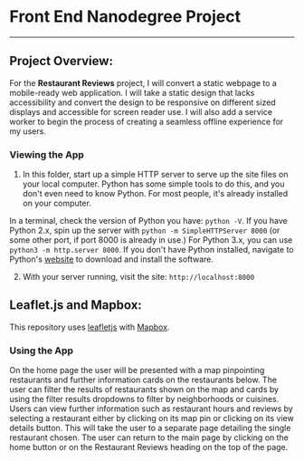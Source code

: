 # Front End Nanodegree Project
---

## Project Overview:

For the **Restaurant Reviews** project, I will convert a static webpage to a mobile-ready web application. I will take a static design that lacks accessibility and convert the design to be responsive on different sized displays and accessible for screen reader use. I will also add a service worker to begin the process of creating a seamless offline experience for my users.

### Viewing the App

1. In this folder, start up a simple HTTP server to serve up the site files on your local computer. Python has some simple tools to do this, and you don't even need to know Python. For most people, it's already installed on your computer.

In a terminal, check the version of Python you have: `python -V`. If you have Python 2.x, spin up the server with `python -m SimpleHTTPServer 8000` (or some other port, if port 8000 is already in use.) For Python 3.x, you can use `python3 -m http.server 8000`. If you don't have Python installed, navigate to Python's [website](https://www.python.org/) to download and install the software.

2. With your server running, visit the site: `http://localhost:8000`

## Leaflet.js and Mapbox:

This repository uses [leafletjs](https://leafletjs.com/) with [Mapbox](https://www.mapbox.com/).

### Using the App

On the home page the user will be presented with a map pinpointing restaurants and further information cards on the restaurants below. The user can filter the results of restaurants shown on the map and cards by using the filter results dropdowns to filter by neighborhoods or cuisines. Users can view further information such as restaurant hours and reviews by selecting a restaurant either by clicking on its map pin or clicking on its view details button. This will take the user to a separate page detailing the single restaurant chosen. The user can return to the main page by clicking on the home button or on the Restaurant Reviews heading on the top of the page.
